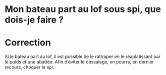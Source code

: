 # Mon bateau part au lof sous spi, que dois-je faire ?

# Correction

Si le bateau part au lof, il est possible de le rattraper en le réaplatissant par le poids et une abattée.
Afin d’éviter le dessalage, on pourra, en dernier recours, choquer le spi.
